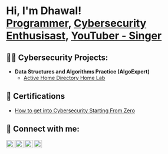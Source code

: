 <h1>Hi, I'm Dhawal! <br/><a href="https://github.com/dguraya01">Programmer</a>, <a href="https://www.linkedin.com/in/Dhawalpreet_Singh_Guraya/">Cybersecurity Enthusisast</a>, <a href="https://www.youtube.com/c/Dhawalpreet">YouTuber - Singer</a></h1>

<h2>👨‍💻 Cybersecurity Projects:</h2>

- <b>Data Structures and Algorithms Practice (AlgoExpert)</b>
  - [Active Home Directory Home Lab](https://github.com/dguraya01/Laburl)
    
<h2> 💎 Certifications </h2>

- [How to get into Cybersecurity Starting From Zero](https://www.youtube.com/watch?v=a83ASGn_V_s)

<h2> 🤳 Connect with me:</h2>

[<img align="left" alt="JoshMadakor | YouTube" width="22px" src="https://cdn.jsdelivr.net/npm/simple-icons@v3/icons/youtube.svg" />][youtube]
[<img align="left" alt="JoshMadakor | Twitter" width="22px" src="https://cdn.jsdelivr.net/npm/simple-icons@v3/icons/twitter.svg" />][twitter]
[<img align="left" alt="JoshMadakor | LinkedIn" width="22px" src="https://cdn.jsdelivr.net/npm/simple-icons@v3/icons/linkedin.svg" />][linkedin]
[<img align="left" alt="JoshMadakor | Instagram" width="22px" src="https://cdn.jsdelivr.net/npm/simple-icons@v3/icons/instagram.svg" />][instagram]

[twitter]: https://twitter.com/dhawal_preet01
[youtube]: https://www.youtube.com/c/Dhawalpreet
[instagram]: https://www.instagram.com/singh.dhawalpreet/
[linkedin]: https://linkedin.com/in/dhawalpreet-singh-guraya-058796271/

<!--

Here are some ideas to get you started:

- 🔭 I’m currently working on ...
- 🌱 I’m currently learning ...
- 👯 I’m looking to collaborate on ...
- 🤔 I’m looking for help with ...
- 💬 Ask me about ...
- 📫 How to reach me: ...
- 😄 Pronouns: ...
- ⚡ Fun fact: ...
-->

